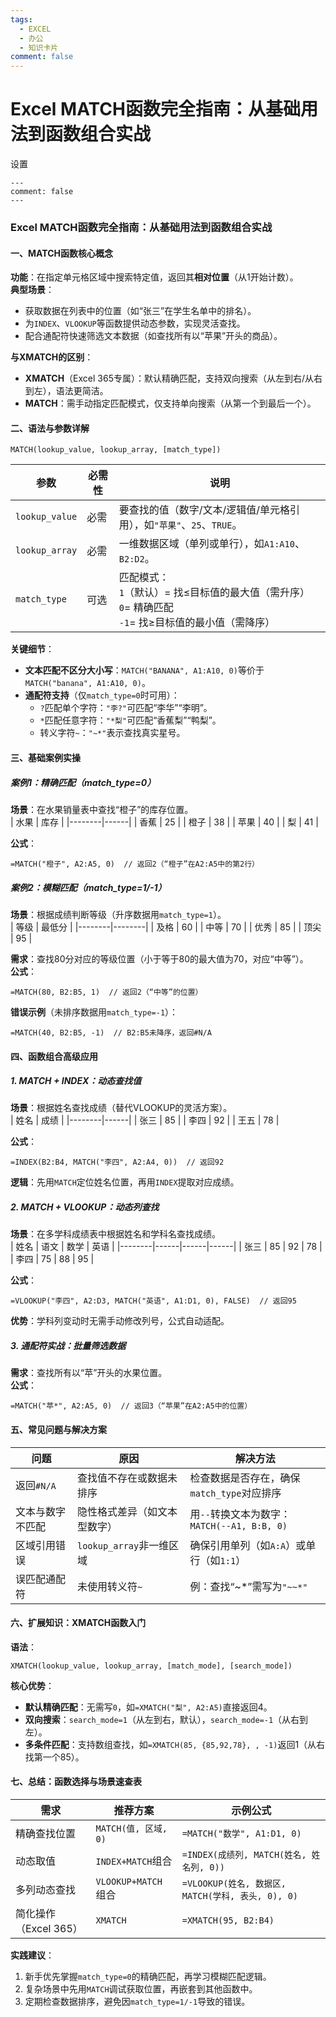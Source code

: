 ```yaml
---
tags:
  - EXCEL
  - 办公
  - 知识卡片
comment: false
---
```


# Excel MATCH函数完全指南：从基础用法到函数组合实战

设置
```
---
comment: false
---
```



### Excel MATCH函数完全指南：从基础用法到函数组合实战


#### **一、MATCH函数核心概念**
**功能**：在指定单元格区域中搜索特定值，返回其**相对位置**（从1开始计数）。  
**典型场景**：  
- 获取数据在列表中的位置（如“张三”在学生名单中的排名）。  
- 为`INDEX`、`VLOOKUP`等函数提供动态参数，实现灵活查找。  
- 配合通配符快速筛选文本数据（如查找所有以“苹果”开头的商品）。  

**与XMATCH的区别**：  
- **XMATCH**（Excel 365专属）：默认精确匹配，支持双向搜索（从左到右/从右到左），语法更简洁。  
- **MATCH**：需手动指定匹配模式，仅支持单向搜索（从第一个到最后一个）。  


#### **二、语法与参数详解**
```excel
MATCH(lookup_value, lookup_array, [match_type])
```
| **参数**         | **必需性** | **说明**                                                                 |
|------------------|------------|--------------------------------------------------------------------------|
| `lookup_value`   | 必需       | 要查找的值（数字/文本/逻辑值/单元格引用），如`"苹果"`、`25`、`TRUE`。     |
| `lookup_array`   | 必需       | 一维数据区域（单列或单行），如`A1:A10`、`B2:D2`。                        |
| `match_type`     | 可选       | 匹配模式：<br>`1`（默认）= 找≤目标值的最大值（需升序）<br>`0`= 精确匹配<br>`-1`= 找≥目标值的最小值（需降序） |

**关键细节**：  
- **文本匹配不区分大小写**：`MATCH("BANANA", A1:A10, 0)`等价于`MATCH("banana", A1:A10, 0)`。  
- **通配符支持**（仅`match_type=0`时可用）：  
  - `?`匹配单个字符：`"李?"`可匹配“李华”“李明”。  
  - `*`匹配任意字符：`"*梨"`可匹配“香蕉梨”“鸭梨”。  
  - 转义字符`~`：`"~*"`表示查找真实星号。  


#### **三、基础案例实操**
##### **案例1：精确匹配（match_type=0）**  
**场景**：在水果销量表中查找“橙子”的库存位置。  
| 水果   | 库存 |
|--------|------|
| 香蕉   | 25   |
| 橙子   | 38   |
| 苹果   | 40   |
| 梨     | 41   |

**公式**：  
```excel
=MATCH("橙子", A2:A5, 0)  // 返回2（“橙子”在A2:A5中的第2行）
```

##### **案例2：模糊匹配（match_type=1/-1）**  
**场景**：根据成绩判断等级（升序数据用`match_type=1`）。  
| 等级   | 最低分 |
|--------|--------|
| 及格   | 60     |
| 中等   | 70     |
| 优秀   | 85     |
| 顶尖   | 95     |

**需求**：查找80分对应的等级位置（小于等于80的最大值为70，对应“中等”）。  
**公式**：  
```excel
=MATCH(80, B2:B5, 1)  // 返回2（“中等”的位置）
```

**错误示例**（未排序数据用`match_type=-1`）：  
```excel
=MATCH(40, B2:B5, -1)  // B2:B5未降序，返回#N/A
```


#### **四、函数组合高级应用**
##### **1. MATCH + INDEX：动态查找值**  
**场景**：根据姓名查找成绩（替代VLOOKUP的灵活方案）。  
| 姓名   | 成绩 |
|--------|------|
| 张三   | 85   |
| 李四   | 92   |
| 王五   | 78   |

**公式**：  
```excel
=INDEX(B2:B4, MATCH("李四", A2:A4, 0))  // 返回92
```  
**逻辑**：先用`MATCH`定位姓名位置，再用`INDEX`提取对应成绩。  

##### **2. MATCH + VLOOKUP：动态列查找**  
**场景**：在多学科成绩表中根据姓名和学科名查找成绩。  
| 姓名   | 语文 | 数学 | 英语 |
|--------|------|------|------|
| 张三   | 85   | 92   | 78   |
| 李四   | 75   | 88   | 95   |

**公式**：  
```excel
=VLOOKUP("李四", A2:D3, MATCH("英语", A1:D1, 0), FALSE)  // 返回95
```  
**优势**：学科列变动时无需手动修改列号，公式自动适配。  

##### **3. 通配符实战：批量筛选数据**  
**需求**：查找所有以“苹”开头的水果位置。  
**公式**：  
```excel
=MATCH("苹*", A2:A5, 0)  // 返回3（“苹果”在A2:A5中的位置）
```


#### **五、常见问题与解决方案**
| **问题**               | **原因**                          | **解决方法**                              |
|------------------------|-----------------------------------|-------------------------------------------|
| 返回`#N/A`             | 查找值不存在或数据未排序          | 检查数据是否存在，确保`match_type`对应排序 |
| 文本与数字不匹配       | 隐性格式差异（如文本型数字）      | 用`--`转换文本为数字：`MATCH(--A1, B:B, 0)` |
| 区域引用错误           | `lookup_array`非一维区域          | 确保引用单列（如`A:A`）或单行（如`1:1`）   |
| 误匹配通配符           | 未使用转义符`~`                   | 例：查找“~*”需写为`"~~*"`                 |


#### **六、扩展知识：XMATCH函数入门**  
**语法**：  
```excel
XMATCH(lookup_value, lookup_array, [match_mode], [search_mode])
```  
**核心优势**：  
- **默认精确匹配**：无需写`0`，如`=XMATCH("梨", A2:A5)`直接返回4。  
- **双向搜索**：`search_mode=1`（从左到右，默认），`search_mode=-1`（从右到左）。  
- **多条件匹配**：支持数组查找，如`=XMATCH(85, {85,92,78}, , -1)`返回1（从右找第一个85）。  


#### **七、总结：函数选择与场景速查表**
| **需求**               | **推荐方案**               | **示例公式**                              |
|------------------------|----------------------------|-------------------------------------------|
| 精确查找位置           | `MATCH(值, 区域, 0)`        | `=MATCH("数学", A1:D1, 0)`                |
| 动态取值               | `INDEX+MATCH`组合           | `=INDEX(成绩列, MATCH(姓名, 姓名列, 0))`   |
| 多列动态查找           | `VLOOKUP+MATCH`组合         | `=VLOOKUP(姓名, 数据区, MATCH(学科, 表头, 0), 0)` |
| 简化操作（Excel 365）  | `XMATCH`                   | `=XMATCH(95, B2:B4)`                      |

**实践建议**：  
1. 新手优先掌握`match_type=0`的精确匹配，再学习模糊匹配逻辑。  
2. 复杂场景中先用`MATCH`调试获取位置，再嵌套到其他函数中。  
3. 定期检查数据排序，避免因`match_type=1/-1`导致的错误。  
